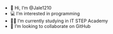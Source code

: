 - 👋 Hi, I’m @Jale1210
- 💻 I’m interested in programming
- 👩‍💻 I’m currently studying in IT STEP Academy 
- 🤝 I’m looking to collaborate on GitHub

<!---
Jale1210/Jale1210 is a ✨ special ✨ repository because its `README.md` (this file) appears on your GitHub profile.
You can click the Preview link to take a look at your changes.
--->
